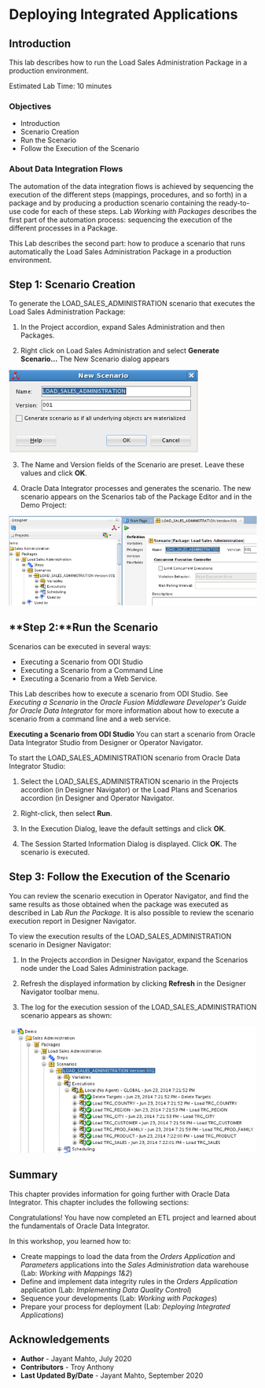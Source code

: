 # Deploying Integrated Applications

## Introduction
This lab describes how to run the Load Sales Administration Package in a production environment.

Estimated Lab Time:  10 minutes

### Objectives
  * Introduction
  * Scenario Creation
  * Run the Scenario
  * Follow the Execution of the Scenario

### About Data Integration Flows
The automation of the data integration flows is achieved by sequencing the execution of the different steps (mappings, procedures, and so forth) in a package and by producing a production scenario containing the ready-to-use code for each of these steps.
Lab *Working with Packages* describes the first part of the automation process: sequencing the execution of the different processes in a Package.

This Lab describes the second part: how to produce a scenario that runs automatically the Load Sales Administration Package in a production environment.

## **Step 1:** Scenario Creation
To generate the LOAD\_SALES\_ADMINISTRATION scenario that executes the Load Sales Administration Package:

1.  In the Project accordion, expand Sales Administration and then Packages.

2.  Right click on Load Sales Administration and select **Generate Scenario...** The New Scenario dialog appears

  ![](./images/new_scenario_dialog.png)

3.  The Name and Version fields of the Scenario are preset. Leave these values and click **OK**.

4.  Oracle Data Integrator processes and generates the scenario. The new scenario appears on the Scenarios tab of the Package Editor and in the Demo Project:

  ![](./images/load_sales_admin.png)

## **Step 2:**Run the Scenario
Scenarios can be executed in several ways:
  * Executing a Scenario from ODI Studio
  * Executing a Scenario from a Command Line
  * Executing a Scenario from a Web Service.

This Lab describes how to execute a scenario from ODI Studio. See *Executing a Scenario* in the *Oracle Fusion Middleware Developer's Guide for Oracle Data Integrator* for more information about how to execute a scenario from a command line and a web service.

**Executing a Scenario from ODI Studio**
You can start a scenario from Oracle Data Integrator Studio from Designer or Operator Navigator.

To start the LOAD\_SALES\_ADMINISTRATION scenario from Oracle Data Integrator Studio:

1. Select the LOAD\_SALES\_ADMINISTRATION scenario in the Projects accordion (in Designer Navigator) or the Load Plans and Scenarios accordion (in Designer and Operator Navigator.

2. Right-click, then select **Run**.

3. In the Execution Dialog, leave the default settings and click **OK**.

4.  The Session Started Information Dialog is displayed. Click **OK**. The scenario is executed.

## **Step 3:** Follow the Execution of the Scenario
You can review the scenario execution in Operator Navigator, and find the same results as those obtained when the package was executed as described in Lab *Run the Package*.
It is also possible to review the scenario execution report in Designer Navigator.

To view the execution results of the LOAD\_SALES\_ADMINISTRATION scenario in Designer Navigator:

1. In the Projects accordion in Designer Navigator, expand the Scenarios node under the Load Sales Administration package.

2. Refresh the displayed information by clicking **Refresh** in the Designer Navigator toolbar menu.

3.  The log for the execution session of the LOAD\_SALES\_ADMINISTRATION scenario appears as shown:

  ![](./images/load_sales_admin_log.png)

## Summary
This chapter provides information for going further with Oracle Data Integrator. This chapter includes the following sections:

Congratulations! You have now completed an ETL project and learned about the fundamentals of Oracle Data Integrator.

In this workshop, you learned how to:

  * Create mappings to load the data from the *Orders Application* and *Parameters* applications into the *Sales Administration* data warehouse (Lab: *Working with Mappings* *1&2*)
  * Define and implement data integrity rules in the *Orders Application* application (Lab: *Implementing Data Quality Control*)
  * Sequence your developments (Lab: *Working with Packages*)
  * Prepare your process for deployment (Lab: *Deploying Integrated Applications*)

## Acknowledgements

 - **Author** - Jayant Mahto, July 2020
 - **Contributors** - Troy Anthony
 - **Last Updated By/Date** - Jayant Mahto, September 2020

